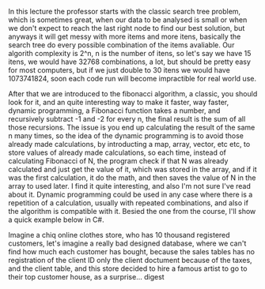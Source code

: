 In this lecture the professor starts with the classic search tree problem, which is sometimes great, when our data to be analysed is small or when we don't expect to reach the last right node to find our best solution, but anyways it will get messy with more items and more itens, basically the search tree do every possible combination of the items avaliable. Our algorith complexity is 2^n, n is the number of itens, so let's say we have 15 itens, we would have 32768 combinations, a lot, but should be pretty easy for most computers, but if we just double to 30 itens we would have 1073741824, soon each code run will become impractible for real world use.

After that we are introduced to the fibonacci algorithm, a classic, you should look for it, and an quite interesting way to make it faster, way faster, dynamic programming, a Fibonacci function takes a number, and recursively subtract -1 and -2 for every n, the final result is the sum of all those recursions.
The issue is you end up calculating the result of the same n many times, so the idea of the dynamic programming is to avoid those already made calculations, by introducting a map, array, vector, etc etc, to store values of already made calculations, so each time, instead of calculating Fibonacci of N, the program check if that N was already calculated and just get the value of it, which was stored in the array, and if it was the first calculation, it do the math, and then saves the value of N in the array to used later. I find it quite interesting, and also I'm not sure I've read about it.
Dynamic programming could be used in any case where there is a repetition of a calculation, usually with repeated combinations, and also if the algorithm is compatible with it. Besied the one from the course, I'll show a quick example below in C#.

Imagine a chiq online clothes store, who has 10 thousand registered customers, let's imagine a really bad designed database, where we can't find how much each customer has bought, because the sales tables has no registration of the client ID only the client doctument because of the taxes, and the client table, and this store decided to hire a famous artist to go to their top customer house, as a surprise... digest